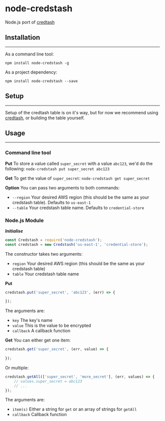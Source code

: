 # node-credstash
Node.js port of [credtash](https://github.com/fugue/credstash)

## Installation
------
As a command line tool:
```
npm install node-credstash -g
```

As a project dependency:
```
npm install node-credstash --save
```

## Setup
------
Setup of the credtash table is on it's way, but for now we recommend using [credtash](https://github.com/fugue/credstash), or building the table yourself.

## Usage
------
### Command line tool
**Put**
To store a value called `super_secret` with a value `abc123`, we'd do the following:
```node-credstash put super_secret abc123```

**Get**
To get the value of `super_secret`:
`node-credstash get super_secret`

**Option**
You can pass two arguments to both commands:
* `--region` Your desired AWS region (this should be the same as your credstash table). Defaults to `us-east-1`
* `--table` Your credstash table name. Defaults to `credential-store`

### Node.js Module
***Initialise***
```javascript
const Credstash = require('node-credstash');
const credstash = new Credstash('us-east-1', 'credential-store');
```
The constructor takes two arguments:
* `region` Your desired AWS region (this should be the same as your credstash table)
* `table` Your credstash table name

**Put**
```javascript
credstash.put('super_secret', 'abc123', (err) => {
    
});
```
The arguments are:
* `key` The key's name
* `value` This is the value to be encrypted
* `callback` A callback function

**Get**
You can either get one item:
```javascript
credstash.get('super_secret', (err, value) => {
    
});
```

Or multiple:
```javascript
credstash.getAll(['super_secret', 'more_secret'], (err, values) => {
    // values.super_secret = abc123
    // ...
});
```

The arguments are:
* `item(s)` Either a string for `get` or an array of strings for `getAll`
* `callback` Callback function

